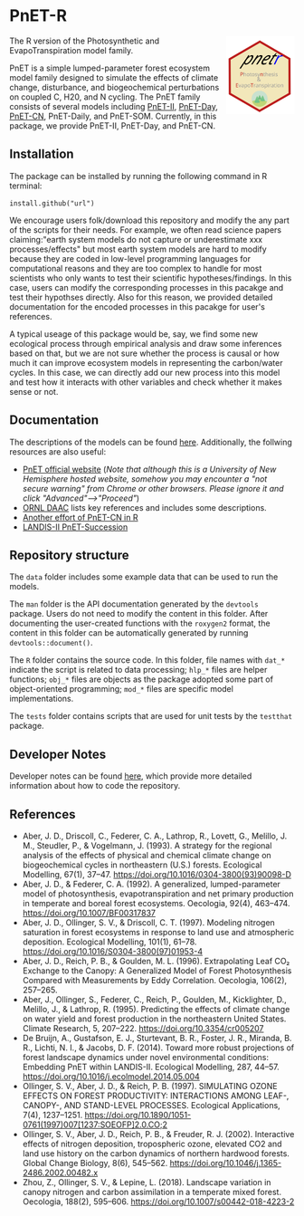 # PnET-R

<img src="doc/pnetr_logo.svg" align="right" height="138" />

The R version of the Photosynthetic and EvapoTranspiration model family. 

PnET is a simple lumped-parameter forest ecosystem model family designed to simulate the effects of climate change, disturbance, and biogeochemical perturbations on coupled C, H20, and N cycling. The PnET family consists of several models including [PnET-II](http://www.int-res.com/abstracts/cr/v05/n3/p207-222/), [PnET-Day](http://www.jstor.org/stable/4221255), [PnET-CN](https://linkinghub.elsevier.com/retrieve/pii/S0304380097019534), PnET-Daily, and PnET-SOM. Currently, in this package, we provide PnET-II, PnET-Day, and PnET-CN. 

## Installation

The package can be installed by running the following command in R terminal:

```
install.github("url")
```

We encourage users folk/download this repository and modify the any part of the scripts for their needs. For example, we often read science papers claiming:"earth system models do not capture or underestimate xxx processes/effects" but most earth system models are hard to modify because they are coded in low-level programming languages for computational reasons and they are too complex to handle for most scientists who only wants to test their scientific hypotheses/findings. In this case, users can modify the corresponding processes in this pacakge and test their hypothses directly. Also for this reason, we provided detailed documentation for the encoded processes in this pacakge for user's references. 

A typical useage of this package would be, say, we find some new ecological process through empirical analysis and draw some inferences based on that, but we are not sure whether the process is causal or how much it can improve ecosystem models in representing the carbon/water cycles. In this case, we can directly add our new process into this model and test how it interacts with other variables and check whether it makes sense or not. 

## Documentation

The descriptions of the models can be found [here](/doc/pnet_model.md). Additionally, the follwing resources are also useful:

- [PnET official website](https://www.pnet.sr.unh.edu/) (*Note that although this is a University of New Hemisphere hosted website, somehow you may encounter a "not secure warning" from Chrome or other browsers. Please ignore it and click "Advanced"-->"Proceed"*)
- [ORNL DAAC](https://daac.ornl.gov/MODELS/guides/pnet_guide.html) lists key references and includes some descriptions.
- [Another effort of PnET-CN in R](https://github.com/AlexandraThorn/PnETCN-R)
- [LANDIS-II PnET-Succession](https://www.landis-ii.org/extensions/pnet-succession)


## Repository structure

The `data` folder includes some example data that can be used to run the models.

The `man` folder is the API documentation generated by the `devtools` package. Users do not need to modify the content in this folder. After documenting the user-created functions with the `roxygen2` format, the content in this folder can be automatically generated by running `devtools::document()`.

The `R` folder contains the source code. In this folder, file names with `dat_*` indicate the script is related to data processing; `hlp_*` files are helper functions; `obj_*` files are objects as the package adopted some part of object-oriented programming; `mod_*` files are specific model implementations.

The `tests` folder contains scripts that are used for unit tests by the `testthat` package.

## Developer Notes

Developer notes can be found [here](/doc/developer_notes.md), which provide more detailed information about how to code the repository.


## References

- Aber, J. D., Driscoll, C., Federer, C. A., Lathrop, R., Lovett, G., Melillo, J. M., Steudler, P., & Vogelmann, J. (1993). A strategy for the regional analysis of the effects of physical and chemical climate change on biogeochemical cycles in northeastern (U.S.) forests. Ecological Modelling, 67(1), 37–47. https://doi.org/10.1016/0304-3800(93)90098-D
- Aber, J. D., & Federer, C. A. (1992). A generalized, lumped-parameter model of photosynthesis, evapotranspiration and net primary production in temperate and boreal forest ecosystems. Oecologia, 92(4), 463–474. https://doi.org/10.1007/BF00317837
- Aber, J. D., Ollinger, S. V., & Driscoll, C. T. (1997). Modeling nitrogen saturation in forest ecosystems in response to land use and atmospheric deposition. Ecological Modelling, 101(1), 61–78. https://doi.org/10.1016/S0304-3800(97)01953-4
- Aber, J. D., Reich, P. B., & Goulden, M. L. (1996). Extrapolating Leaf CO₂ Exchange to the Canopy: A Generalized Model of Forest Photosynthesis Compared with Measurements by Eddy Correlation. Oecologia, 106(2), 257–265.
- Aber, J., Ollinger, S., Federer, C., Reich, P., Goulden, M., Kicklighter, D., Melillo, J., & Lathrop, R. (1995). Predicting the effects of climate change on water yield and forest production in the northeastern United States. Climate Research, 5, 207–222. https://doi.org/10.3354/cr005207
- De Bruijn, A., Gustafson, E. J., Sturtevant, B. R., Foster, J. R., Miranda, B. R., Lichti, N. I., & Jacobs, D. F. (2014). Toward more robust projections of forest landscape dynamics under novel environmental conditions: Embedding PnET within LANDIS-II. Ecological Modelling, 287, 44–57. https://doi.org/10.1016/j.ecolmodel.2014.05.004
- Ollinger, S. V., Aber, J. D., & Reich, P. B. (1997). SIMULATING OZONE EFFECTS ON FOREST PRODUCTIVITY: INTERACTIONS AMONG LEAF-, CANOPY-, AND STAND-LEVEL PROCESSES. Ecological Applications, 7(4), 1237–1251. https://doi.org/10.1890/1051-0761(1997)007[1237:SOEOFP]2.0.CO;2
- Ollinger, S. V., Aber, J. D., Reich, P. B., & Freuder, R. J. (2002). Interactive effects of nitrogen deposition, tropospheric ozone, elevated CO2 and land use history on the carbon dynamics of northern hardwood forests. Global Change Biology, 8(6), 545–562. https://doi.org/10.1046/j.1365-2486.2002.00482.x
- Zhou, Z., Ollinger, S. V., & Lepine, L. (2018). Landscape variation in canopy nitrogen and carbon assimilation in a temperate mixed forest. Oecologia, 188(2), 595–606. https://doi.org/10.1007/s00442-018-4223-2
